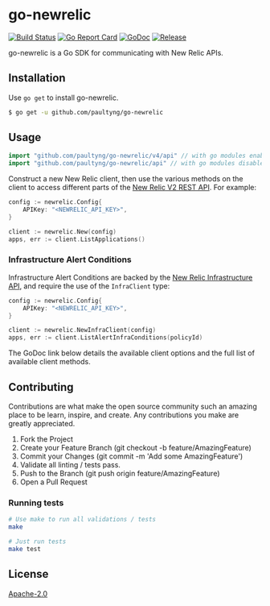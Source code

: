 # go-newrelic

[![Build Status](https://travis-ci.org/paultyng/go-newrelic.png?branch=master)](https://travis-ci.org/paultyng/go-newrelic)
[![Go Report Card](https://goreportcard.com/badge/github.com/paultyng/go-newrelic?style=flat-square)](https://goreportcard.com/report/github.com/paultyng/go-newrelic)
[![GoDoc](https://godoc.org/github.com/paultyng/go-newrelic?status.svg)](https://godoc.org/github.com/paultyng/go-newrelic)
[![Release](https://img.shields.io/github/release/paultyng/go-newrelic.svg?style=flat-square)](https://github.com/paultyng/go-newrelic/releases/latest)

go-newrelic is a Go SDK for communicating with New Relic APIs.

## Installation

Use `go get` to install go-newrelic.

```bash
$ go get -u github.com/paultyng/go-newrelic
```

## Usage

```go
import "github.com/paultyng/go-newrelic/v4/api"	// with go modules enabled (GO111MODULE=on or outside GOPATH)
import "github.com/paultyng/go-newrelic/api" // with go modules disabled
```

Construct a new New Relic client, then use the various methods on the client to access different parts of the [New Relic V2 REST API](https://docs.newrelic.com/docs/apis/rest-api-v2). For example:

```go
config := newrelic.Config{
	APIKey: "<NEWRELIC_API_KEY>",
}

client := newrelic.New(config)
apps, err := client.ListApplications()
```

### Infrastructure Alert Conditions

Infrastructure Alert Conditions are backed by the [New Relic Infrastructure API](https://docs.newrelic.com/docs/infrastructure/new-relic-infrastructure/infrastructure-alert-conditions/rest-api-calls-new-relic-infrastructure-alerts), and require the use of the `InfraClient` type:

```go
config := newrelic.Config{
	APIKey: "<NEWRELIC_API_KEY>",
}

client := newrelic.NewInfraClient(config)
apps, err := client.ListAlertInfraConditions(policyId)
```

The GoDoc link below details the available client options and the full list of available client methods.

## Contributing
Contributions are what make the open source community such an amazing place to be learn, inspire, and create. Any contributions you make are greatly appreciated.

1. Fork the Project
1. Create your Feature Branch (git checkout -b feature/AmazingFeature)
1. Commit your Changes (git commit -m 'Add some AmazingFeature')
1. Validate all linting / tests pass.
1. Push to the Branch (git push origin feature/AmazingFeature)
1. Open a Pull Request

### Running tests

```bash
# Use make to run all validations / tests
make

# Just run tests
make test
```

## License
[Apache-2.0](LICENSE)

